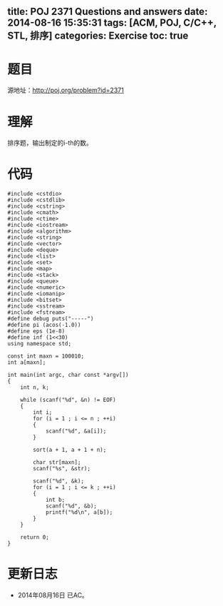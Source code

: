 title: POJ 2371 Questions and answers
date: 2014-08-16 15:35:31
tags: [ACM, POJ, C/C++, STL, 排序]
categories: Exercise
toc: true
---
# 题目
源地址：http://poj.org/problem?id=2371

# 理解
排序题，输出制定的i-th的数。

<!-- more -->

# 代码
```
#include <cstdio>
#include <cstdlib>
#include <cstring>
#include <cmath>
#include <ctime>
#include <iostream>
#include <algorithm>
#include <string>
#include <vector>
#include <deque>
#include <list>
#include <set>
#include <map>
#include <stack>
#include <queue>
#include <numeric>
#include <iomanip>
#include <bitset>
#include <sstream>
#include <fstream>
#define debug puts("-----")
#define pi (acos(-1.0))
#define eps (1e-8)
#define inf (1<<30)
using namespace std;

const int maxn = 100010;
int a[maxn];

int main(int argc, char const *argv[])
{
    int n, k;

    while (scanf("%d", &n) != EOF)
    {
        int i;
        for (i = 1 ; i <= n ; ++i)
        {
            scanf("%d", &a[i]);
        }

        sort(a + 1, a + 1 + n);

        char str[maxn];
        scanf("%s", &str);

        scanf("%d", &k);
        for (i = 1 ; i <= k ; ++i)
        {
            int b;
            scanf("%d", &b);
            printf("%d\n", a[b]);
        }
    }

    return 0;
}
```

# 更新日志
- 2014年08月16日 已AC。